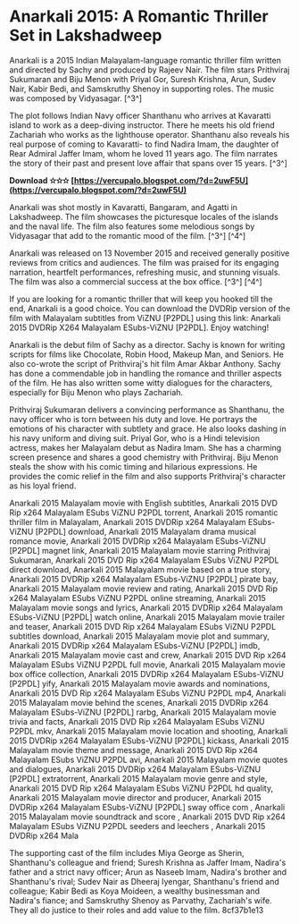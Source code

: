 
 
# Anarkali 2015: A Romantic Thriller Set in Lakshadweep
 
Anarkali is a 2015 Indian Malayalam-language romantic thriller film written and directed by Sachy and produced by Rajeev Nair. The film stars Prithviraj Sukumaran and Biju Menon with Priyal Gor, Suresh Krishna, Arun, Sudev Nair, Kabir Bedi, and Samskruthy Shenoy in supporting roles. The music was composed by Vidyasagar. [^3^]
 
The plot follows Indian Navy officer Shanthanu who arrives at Kavaratti island to work as a deep-diving instructor. There he meets his old friend Zachariah who works as the lighthouse operator. Shanthanu also reveals his real purpose of coming to Kavaratti- to find Nadira Imam, the daughter of Rear Admiral Jaffer Imam, whom he loved 11 years ago. The film narrates the story of their past and present love affair that spans over 15 years. [^3^]
 
**Download ✫✫✫ [https://vercupalo.blogspot.com/?d=2uwF5U](https://vercupalo.blogspot.com/?d=2uwF5U)**


 
Anarkali was shot mostly in Kavaratti, Bangaram, and Agatti in Lakshadweep. The film showcases the picturesque locales of the islands and the naval life. The film also features some melodious songs by Vidyasagar that add to the romantic mood of the film. [^3^] [^4^]
 
Anarkali was released on 13 November 2015 and received generally positive reviews from critics and audiences. The film was praised for its engaging narration, heartfelt performances, refreshing music, and stunning visuals. The film was also a commercial success at the box office. [^3^] [^4^]
 
If you are looking for a romantic thriller that will keep you hooked till the end, Anarkali is a good choice. You can download the DVDRip version of the film with Malayalam subtitles from ViZNU [P2PDL] using this link: Anarkali 2015 DVDRip X264 Malayalam ESubs-ViZNU [P2PDL]. Enjoy watching!
  
Anarkali is the debut film of Sachy as a director. Sachy is known for writing scripts for films like Chocolate, Robin Hood, Makeup Man, and Seniors. He also co-wrote the script of Prithviraj's hit film Amar Akbar Anthony. Sachy has done a commendable job in handling the romance and thriller aspects of the film. He has also written some witty dialogues for the characters, especially for Biju Menon who plays Zachariah.
 
Prithviraj Sukumaran delivers a convincing performance as Shanthanu, the navy officer who is torn between his duty and love. He portrays the emotions of his character with subtlety and grace. He also looks dashing in his navy uniform and diving suit. Priyal Gor, who is a Hindi television actress, makes her Malayalam debut as Nadira Imam. She has a charming screen presence and shares a good chemistry with Prithviraj. Biju Menon steals the show with his comic timing and hilarious expressions. He provides the comic relief in the film and also supports Prithviraj's character as his loyal friend.
 
Anarkali 2015 Malayalam movie with English subtitles,  Anarkali 2015 DVD Rip x264 Malayalam ESubs ViZNU P2PDL torrent,  Anarkali 2015 romantic thriller film in Malayalam,  Anarkali 2015 DVDRip x264 Malayalam ESubs-ViZNU [P2PDL] download,  Anarkali 2015 Malayalam drama musical romance movie,  Anarkali 2015 DVDRip x264 Malayalam ESubs-ViZNU [P2PDL] magnet link,  Anarkali 2015 Malayalam movie starring Prithviraj Sukumaran,  Anarkali 2015 DVD Rip x264 Malayalam ESubs ViZNU P2PDL direct download,  Anarkali 2015 Malayalam movie based on a true story,  Anarkali 2015 DVDRip x264 Malayalam ESubs-ViZNU [P2PDL] pirate bay,  Anarkali 2015 Malayalam movie review and rating,  Anarkali 2015 DVD Rip x264 Malayalam ESubs ViZNU P2PDL online streaming,  Anarkali 2015 Malayalam movie songs and lyrics,  Anarkali 2015 DVDRip x264 Malayalam ESubs-ViZNU [P2PDL] watch online,  Anarkali 2015 Malayalam movie trailer and teaser,  Anarkali 2015 DVD Rip x264 Malayalam ESubs ViZNU P2PDL subtitles download,  Anarkali 2015 Malayalam movie plot and summary,  Anarkali 2015 DVDRip x264 Malayalam ESubs-ViZNU [P2PDL] imdb,  Anarkali 2015 Malayalam movie cast and crew,  Anarkali 2015 DVD Rip x264 Malayalam ESubs ViZNU P2PDL full movie,  Anarkali 2015 Malayalam movie box office collection,  Anarkali 2015 DVDRip x264 Malayalam ESubs-ViZNU [P2PDL] yify,  Anarkali 2015 Malayalam movie awards and nominations,  Anarkali 2015 DVD Rip x264 Malayalam ESubs ViZNU P2PDL mp4,  Anarkali 2015 Malayalam movie behind the scenes,  Anarkali 2015 DVDRip x264 Malayalam ESubs-ViZNU [P2PDL] rarbg,  Anarkali 2015 Malayalam movie trivia and facts,  Anarkali 2015 DVD Rip x264 Malayalam ESubs ViZNU P2PDL mkv,  Anarkali 2015 Malayalam movie location and shooting,  Anarkali 2015 DVDRip x264 Malayalam ESubs-ViZNU [P2PDL] kickass,  Anarkali 2015 Malayalam movie theme and message,  Anarkali 2015 DVD Rip x264 Malayalam ESubs ViZNU P2PDL avi,  Anarkali 2015 Malayalam movie quotes and dialogues,  Anarkali 2015 DVDRip x264 Malayalam ESubs-ViZNU [P2PDL] extratorrent,  Anarkali 2015 Malayalam movie genre and style,  Anarkali 2015 DVD Rip x264 Malayalam ESubs ViZNU P2PDL hd quality,  Anarkali 2015 Malayalam movie director and producer,  Anarkali 2015 DVDRip x264 Malayalam ESubs-ViZNU [P2PDL] sway office com ,  Anarkali 2015 Malayalam movie soundtrack and score ,  Anarkali 2015 DVD Rip x264 Malayalam ESubs ViZNU P2PDL seeders and leechers ,  Anarkali 2015 DVDRip x264 Mala
 
The supporting cast of the film includes Miya George as Sherin, Shanthanu's colleague and friend; Suresh Krishna as Jaffer Imam, Nadira's father and a strict navy officer; Arun as Naseeb Imam, Nadira's brother and Shanthanu's rival; Sudev Nair as Dheeraj Iyengar, Shanthanu's friend and colleague; Kabir Bedi as Koya Moideen, a wealthy businessman and Nadira's fiance; and Samskruthy Shenoy as Parvathy, Zachariah's wife. They all do justice to their roles and add value to the film.
 8cf37b1e13
 
